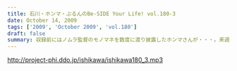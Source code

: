 ```yaml
---
title: 石川・ホンマ・ぶるんのBe-SIDE Your Life! vol.180-3
date: October 14, 2009
tags: ['2009', 'October 2009', 'vol.180']
draft: false
summary: 収録前にはノムラ監督のモノマネを数度に渡り披露したホンマさんが・・・。来週はちょっと配信がずれ込む可能性があります。NAMAE
---
```


http://project-phi.ddo.jp/ishikawa/ishikawa180_3.mp3
